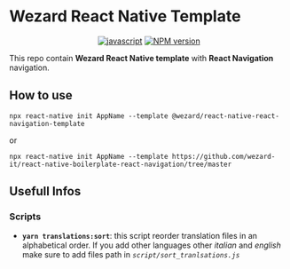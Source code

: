 # Wezard React Native Template

<div align="center">

[![javascript][standard-wezard-badge]][standard-wezard]
[![NPM version][npmjs-badge]][npmjs-com]

</div>


This repo contain **Wezard React Native template** with **React Navigation** navigation.

## How to use

```
npx react-native init AppName --template @wezard/react-native-react-navigation-template
```

or

```
npx react-native init AppName --template https://github.com/wezard-it/react-native-boilerplate-react-navigation/tree/master
```

[npmjs-badge]: https://img.shields.io/npm/v/@wezard/react-native-react-navigation-template.svg?logo=npm
[npmjs-com]: https://www.npmjs.com/package/@wezard/react-native-react-navigation-template
[standard-wezard-badge]: https://img.shields.io/badge/sdk-wezard-F26D50.svg
[standard-wezard]: https://github.com/wezard-it/react-native-boilerplate-react-navigation

## Usefull Infos

### Scripts
- **`yarn translations:sort`**: this script reorder translation files in an alphabetical order. If you add other languages other *italian* and *english* make sure to add files path in *`script/sort_tranlsations.js`*